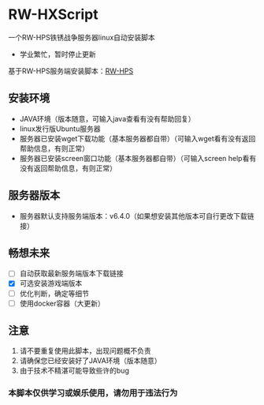 # RW-HXScript
一个RW-HPS铁锈战争服务器linux自动安装脚本
- 学业繁忙，暂时停止更新

基于RW-HPS服务端安装脚本：[RW-HPS](https://github.com/RW-HPS/RW-HPS)
## 安装环境
- JAVA环境（版本随意，可输入java查看有没有帮助回复）
- linux发行版Ubuntu服务器
- 服务器已安装wget下载功能（基本服务器都自带）（可输入wget看有没有返回帮助信息，有则正常）
- 服务器已安装screen窗口功能（基本服务器都自带）（可输入screen help看有没有返回帮助信息，有则正常）
## 服务器版本
- 服务器默认支持服务端版本：v6.4.0（如果想安装其他版本可自行更改下载链接）
## 畅想未来
- [ ] 自动获取最新服务端版本下载链接
- [x] 可选安装游戏端版本
- [ ] 优化判断，确定等细节
- [ ] 使用docker容器（大更新）
## 注意
1. 请不要重复使用此脚本，出现问题概不负责 
2. 请确保您已经安装好了JAVA环境（版本随意）
3. 由于技术不精湛可能导致些许的bug
### 本脚本仅供学习或娱乐使用，请勿用于违法行为
